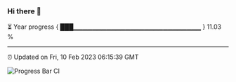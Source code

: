 ### Hi there 👋

⏳ Year progress { ███▁▁▁▁▁▁▁▁▁▁▁▁▁▁▁▁▁▁▁▁▁▁▁▁▁▁▁ } 11.03 %

---

⏰ Updated on Fri, 10 Feb 2023 06:15:39 GMT

![Progress Bar CI](https://github.com/liununu/liununu/workflows/Progress%20Bar%20CI/badge.svg)
